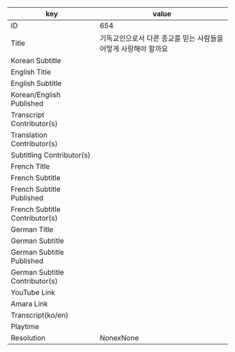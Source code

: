 |  key  |  value  |
|-------|---------|
| ID            | 654 |
| Title         | 기독교인으로서 다른 종교를 믿는 사람들을 어떻게 사랑해야 할까요 |
| Korean Subtitle |  |
| English Title |  |
| English Subtitle |  |
| Korean/English Published     |  |
| Transcript Contributor(s)   |  |
| Translation Contributor(s)   |  |
| Subtitling Contributor(s)   |  |
| French Title |  |
| French Subtitle |  |
| French Subtitle Published |  |
| French Subtitle Contributor(s) |  |
| German Title |  |
| German Subtitle |  |
| German Subtitle Published |  |
| German Subtitle Contributor(s) |  |
| YouTube Link  |  |
| Amara Link    |  |
| Transcript(ko/en) |  |
| Playtime |  |
| Resolution | NonexNone|
